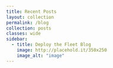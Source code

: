 ```yaml
---
title: Recent Posts
layout: collection
permalink: /blog
collection: posts
classes: wide
sidebar:
  - title: Deploy the Fleet Blog
    image: http://placehold.it/350x250
    image_alt: "image"
---
```


